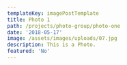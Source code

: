 ```yaml
---
templateKey: imagePostTemplate
title: Photo 1
path: /projects/photo-group/photo-one
date: '2018-05-17'
image: /assets/images/uploads/07.jpg
description: This is a Photo.
featured: 'No'
---
```



